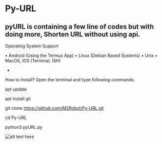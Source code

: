# Py-URL
pyURL is containing a few line of codes but with doing more, Shorten URL without using api.
-
Operating System Support

• Android (Using the Termux App) 
• Linux (Debian Based Systems) 
• Unix
• MacOS, IOS (Terminal, ISH)

-

How to Install?
Open the terminal and type following commands.

apt update

apt install git

git clone https://github.com/M2Robot/Py-URL.git

cd Py-URL

python3 pyURL.py

<img src="https://i.ibb.co/hmj2Ywt/55-D55-FA8-3842-4111-BA7-C-52-AE1-BB6-A6-E3.jpg" title="pyURL-Tool" alt="alt text here"/>
